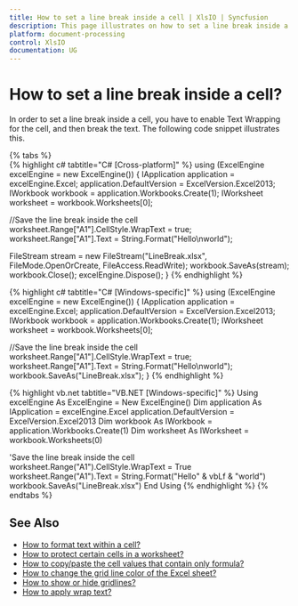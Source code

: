 ```yaml
---
title: How to set a line break inside a cell | XlsIO | Syncfusion
description: This page illustrates on how to set a line break inside a cell using Syncfusion .NET Excel library (XlsIO).
platform: document-processing
control: XlsIO
documentation: UG
---
```


# How to set a line break inside a cell?

In order to set a line break inside a cell, you have to enable Text Wrapping for the cell, and then break the text. The following code snippet illustrates this.

{% tabs %}  
{% highlight c# tabtitle="C# [Cross-platform]" %}
using (ExcelEngine excelEngine = new ExcelEngine())
{
  IApplication application = excelEngine.Excel;
  application.DefaultVersion = ExcelVersion.Excel2013;
  IWorkbook workbook = application.Workbooks.Create(1);
  IWorksheet worksheet = workbook.Worksheets[0];

  //Save the line break inside the cell
  worksheet.Range["A1"].CellStyle.WrapText = true;
  worksheet.Range["A1"].Text = String.Format("Hello\nworld");

  FileStream stream = new FileStream("LineBreak.xlsx", FileMode.OpenOrCreate, FileAccess.ReadWrite);
  workbook.SaveAs(stream);
  workbook.Close();
  excelEngine.Dispose();
}
{% endhighlight %}

{% highlight c# tabtitle="C# [Windows-specific]" %}
using (ExcelEngine excelEngine = new ExcelEngine())
{
  IApplication application = excelEngine.Excel;
  application.DefaultVersion = ExcelVersion.Excel2013;
  IWorkbook workbook = application.Workbooks.Create(1);
  IWorksheet worksheet = workbook.Worksheets[0];

  //Save the line break inside the cell
  worksheet.Range["A1"].CellStyle.WrapText = true;
  worksheet.Range["A1"].Text = String.Format("Hello\nworld");
  workbook.SaveAs("LineBreak.xlsx");
}
{% endhighlight %}

{% highlight vb.net tabtitle="VB.NET [Windows-specific]" %}
Using excelEngine As ExcelEngine = New ExcelEngine()
  Dim application As IApplication = excelEngine.Excel
  application.DefaultVersion = ExcelVersion.Excel2013
  Dim workbook As IWorkbook = application.Workbooks.Create(1)
  Dim worksheet As IWorksheet = workbook.Worksheets(0)

  'Save the line break inside the cell
  worksheet.Range("A1").CellStyle.WrapText = True
  worksheet.Range("A1").Text = String.Format("Hello" & vbLf & "world")
  workbook.SaveAs("LineBreak.xlsx")
End Using
{% endhighlight %}
{% endtabs %}  

## See Also

* [How to format text within a cell?](how-to-format-text-within-a-cell)
* [How to protect certain cells in a worksheet?](how-to-protect-certain-cells-in-a-worksheet)
* [How to copy/paste the cell values that contain only formula?](how-to-copy-paste-the-cell-values-that-contain-only-formula)
* [How to change the grid line color of the Excel sheet?](how-to-change-the-grid-line-color-of-the-excel-sheet)
* [How to show or hide gridlines?](https://help.syncfusion.com/file-formats/xlsio/working-with-excel-worksheet#show-or-hide-grid-lines)
* [How to apply wrap text?](https://help.syncfusion.com/file-formats/xlsio/working-with-cell-or-range-formatting#apply-wrap-text)
